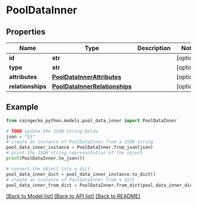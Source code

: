 # PoolDataInner


## Properties

Name | Type | Description | Notes
------------ | ------------- | ------------- | -------------
**id** | **str** |  | [optional] 
**type** | **str** |  | [optional] 
**attributes** | [**PoolDataInnerAttributes**](PoolDataInnerAttributes.md) |  | [optional] 
**relationships** | [**PoolDataInnerRelationships**](PoolDataInnerRelationships.md) |  | [optional] 

## Example

```python
from coingecko_python.models.pool_data_inner import PoolDataInner

# TODO update the JSON string below
json = "{}"
# create an instance of PoolDataInner from a JSON string
pool_data_inner_instance = PoolDataInner.from_json(json)
# print the JSON string representation of the object
print(PoolDataInner.to_json())

# convert the object into a dict
pool_data_inner_dict = pool_data_inner_instance.to_dict()
# create an instance of PoolDataInner from a dict
pool_data_inner_from_dict = PoolDataInner.from_dict(pool_data_inner_dict)
```
[[Back to Model list]](../README.md#documentation-for-models) [[Back to API list]](../README.md#documentation-for-api-endpoints) [[Back to README]](../README.md)


